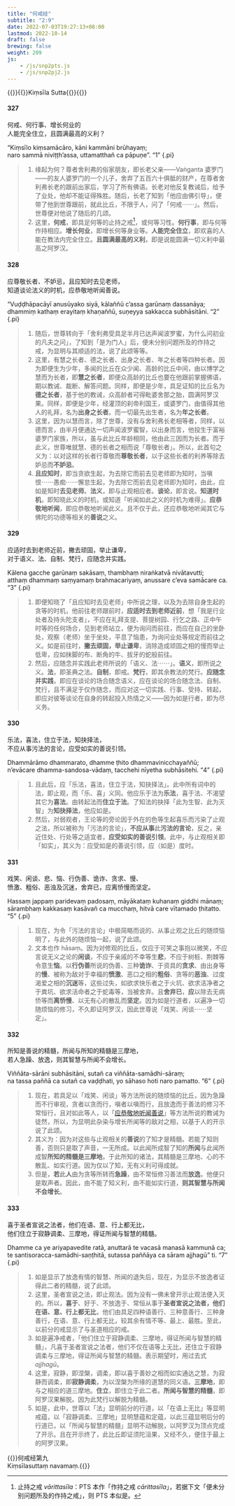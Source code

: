 ```yaml
---
title: "何戒经"
subtitle: "2:9"
date: 2022-07-03T19:27:13+08:00
lastmod: 2022-10-14
draft: false
brewing: false
weight: 209
js:
    - /js/snp2pts.js
    - /js/snp2pj2.js
---
```



{{<subtitle>}}{{<suttalink src="snp2.9">}}Kiṃsīla Sutta{{</suttalink>}}{{</subtitle>}}

#### 327

何戒、何行事、增长何业的  
人能完全住立，且圆满最高的义利？

“Kiṃsīlo kiṃsamācāro, kāni kammāni brūhayaṃ;  
naro sammā niviṭṭh’assa, uttamatthañ ca pāpuṇe”. <q>1</q>
{.pi}

> 1. 缘起为何？尊者舍利弗的俗家朋友，即长老父亲——Vaṅganta 婆罗门——的友人婆罗门的一个儿子，舍弃了五百六十俱胝的财产，在尊者舍利弗长老的跟前出家后，学习了所有佛语。长老对他反复教诫后，给予了业处，他却不能证得殊胜。随后，长老了知到「他应由佛引导」，便带了他到世尊跟前，就此比丘，不限于人，问了「何戒⋯⋯」。然后，世尊便对他说了随后的几颂。
> 1. 这里，**何戒**，即具足何等的止持之戒[^327-1]，或何等习性。**何行事**，即与何等作持相应。**增长何业**，即增长何等身业等。**人能完全住立**，即欢喜的人能在教法内完全住立。**且圆满最高的义利**，即是说能圆满一切义利中最高之阿罗汉。

[^327-1]: 止持之戒 *vārittasīla*：PTS 本作「作持之戒 *cārittasīla*」，若据下文「便未分别问题所及的作持之戒」，则 PTS 本似是。

#### 328

应尊敬长者、不妒忌，且应知时去见老师，  
知道谈论法义的时机，应恭敬地听闻善说。

“Vuḍḍhāpacāyī anusūyako siyā, kālaññū c’assa garūnaṃ dassanāya;  
dhammiṃ kathaṃ erayitaṃ khaṇaññū, suṇeyya sakkacca subhāsitāni. <q>2</q>
{.pi}

> 1. 随后，世尊转向于「舍利弗受具足半月已达声闻波罗蜜，为什么问初业的凡夫之问」，了知到「是为门人」后，便未分别问题所及的作持之戒，为显明与其顺适的法，说了此颂等等。
> 1. 这里，有慧之长者、德之长者、出身之长者、年之长者等四种长者。因为即便生为少年，多闻的比丘在众少闻、高龄的比丘中间，由以博学之慧而为长者，即**慧之长者**，即便众高龄的比丘也要在他跟前掌握佛语，期以教诫、裁断、解答问题。同样，即便是少年，具足证知的比丘名为**德之长者**，基于他的教诫，众高龄者可得毗婆舍那之胎，圆满阿罗汉果。同样，即便是少年，经灌顶的刹帝利国王，或婆罗门，由值得其他人的礼拜，名为**出身之长者**。而一切最先出生者，名为**年之长者**。
> 1. 这里，因为以慧而言，除了世尊，没有与舍利弗长老相等者，同样，以德而言，由半月便通达一切声闻波罗蜜智，以出身而言，他投生于富裕婆罗门家族，所以，虽与此比丘年龄相同，他由此三因而为长者。而于此义，世尊唯就慧、德的长者之相而说「尊敬长者」。所以，此首句之义为：以对这样的长者行尊敬而**尊敬长者**，以于这些长者的利养等除去妒忌而**不妒忌**。
> 1. **且应知时**，即当贪欲生起，为去除它而前去见老师即为知时，当嗔恨⋯⋯愚痴⋯⋯懈怠生起，为去除它而前去见老师即为知时，由此，应如是知时**去见老师**。**法义**，即与止观相应者。**谈论**，即言说。**知道时机**，即知晓此义的时机，或知道「听闻如此之义的时机为难得」。**应恭敬地听闻**，即应恭敬地听闻此义。且不仅于此，还应恭敬地听闻其它与佛陀的功德等相关的**善说**之义。

#### 329

应适时去到老师近前，撇去顽固，举止谦卑，  
对于语义、法、自制、梵行，应随念并实践。

Kālena gacche garūnaṃ sakāsaṃ, thambhaṃ niraṅkatvā nivātavutti;  
atthaṃ dhammaṃ saṃyamaṃ brahmacariyaṃ, anussare c’eva samācare ca. <q>3</q>
{.pi}

> 1. 即便知晓了「且应知时去见老师」中所说之理，以及为去除自身生起的贪等的时机，他前往老师跟前时，**应适时去到老师近前**，想「我是行业处者及持头陀支者」，不应在礼拜支提、菩提树园、行乞之路、正中午时等的任何场合，见到老师站立，便为询问而前往，而应在自己的坐卧处，观察（老师）坐于坐处，平息了恼患，为询问业处等规定而前往之义。如是前往时，**撇去顽固，举止谦卑**，消除造成顽固之相的慢而举止低卑，应如抹脚的布、断角的牛、拔牙的蛇般前往。
> 1. 然后，应随念并实践此老师所说的「语义、法⋯⋯」。**语义**，即所说之义。**法**，即圣典之法。**自制**，即戒。**梵行**，即其余教法的梵行。**应随念并实践**，即应在谈论的场合随念语义，应在谈论的场合随念法、自制、梵行，且不满足于仅作随念，而应对这一切实践、行事、受持、转起，即应对彼等谈论在自身的转起投入热情之义——因为如是行者，即为尽义务。

#### 330

乐法，喜法，住立于法，知抉择法，  
不应从事污法的言论，应受如实的善说引领。

Dhammārāmo dhammarato, dhamme ṭhito dhammavinicchayaññū;  
n’evācare dhamma-sandosa-vādaṃ, tacchehi nīyetha subhāsitehi. <q>4</q>
{.pi}

> 1. 且此后，应「乐法，喜法，住立于法，知抉择法」。此中所有词中的法，即止观，而「乐、喜」义同。他应乐于法为**乐法**，喜于法、不渴望其它为**喜法**。由转起法而**住立于法**。了知法的抉择「此为生智、此为灭智」为**知抉择法**，他应如是。
> 1. 然后，对弱观者，王论等的旁论因于外在的色等生起喜乐而污染了止观之法，所以被称为「污法的言论」，**不应从事**此**污法的言论**，反之，亲近住处、行处等之适宜者，**应受如实的善说引领**。此中，与止观相关即「如实」，其义为：应受如是的善说引领，应（如是）度时。

#### 331

戏笑、闲谈、悲、恼、行伪善、诡诈、贪求、慢、  
愤激、粗俗、恶浊及沉迷，舍弃已，应离㤭慢而坚定。

Hassaṃ jappaṃ paridevaṃ padosaṃ, māyākataṃ kuhanaṃ giddhi mānaṃ;  
sārambhaṃ kakkasaṃ kasāvañ ca mucchaṃ, hitvā care vītamado ṭhitatto. <q>5</q>
{.pi}

> 1. 现在，为令「污法的言论」中极简略而说的、从事止观之比丘的随烦恼明了，与此外的随烦恼一起，说了此颂。
> 1. 文本也作 hāsaṃ。因为对修观的比丘，仅应于可笑之事抱以微笑，不应言说无义之论的**闲谈**，不应于亲戚的不幸等生**悲**，不应于树桩、荆棘等令意生**恼**。以**行伪善**所说的伪善、三种**诡诈**、于资具的**贪求**、由出身等的**慢**、被称为敌对于幸福的**愤激**、恶口之相的**粗俗**、贪等的**恶浊**、过度渴爱之相的**沉迷**等，这些过失，如欲求快乐者之于火坑、欲求洁净者之于粪坑、欲求活命者之于蛇毒等，当被舍弃。且**舍弃已**，**应**以除去无病㤭等而**离㤭慢**、以无有心的散乱而**坚定**。因为如是行道者，以遍净一切随烦恼的修习，不久即证阿罗汉，因此世尊说「戏笑、闲谈⋯⋯坚定」。

#### 332

所知是善说的精髓，所闻与所知的精髓是三摩地，  
若人急躁、放逸，则其智慧与所闻不会增长。

Viññāta-sārāni subhāsitāni, sutañ ca viññāta-samādhi-sāraṃ;  
na tassa paññā ca sutañ ca vaḍḍhati, yo sāhaso hoti naro pamatto. <q>6</q>
{.pi}

> 1. 现在，若具足以「戏笑、闲谈」等方法所说的随烦恼的比丘，因为急躁而不行审视，贪者以贪而行，嗔者以嗔而行，且放逸而于善法的修习不常恒行，且对如此等人，以「[应恭敬地听闻善说](#328)」等方法所说的教诫为徒然，所以，为显明此杂染与增长所闻等的敌对之相，以基于人的开示说了此颂。
> 1. 其义为：因为对这些与止观相关的**善说**的了知才是精髓。若能了知则善，否则只是取了声音，一无所成。以此闻所成智了知的**所闻**与此闻所成智**所知的精髓是三摩地**，于此所知的诸法，其精髓是三摩地、心的不散乱、如实行道。因为仅以了知，无有义利可得成就。
> 1. 但是，**若**此**人**由为贪等所转而**急躁**，由不常恒修习善法而**放逸**，他便只是取声者。因此，由不能了知义利，由不能如实行道，**则其智慧与所闻不会增长**。

#### 333

喜于圣者宣说之法者，他们在语、意、行上都无比，  
他们住立于寂静调柔、三摩地，得证所闻与智慧的精髓。

Dhamme ca ye ariyapavedite ratā, anuttarā te vacasā manasā kammunā ca;  
te santisoracca-samādhi-saṇṭhitā, sutassa paññāya ca sāram ajjhagū” ti. <q>7</q>
{.pi}

> 1. 如是显示了放逸有情的智慧、所闻的退失后，现在，为显示不放逸者证得此二者的精髓，说了此颂。
> 1. 这里，圣者宣说之法，即止观法。因为没有一佛未曾开示止观法便入灭的。所以，**喜于**、好于、不放逸于、常恒从事于**圣者宣说之法者，他们在语、意、行上都无比**，他们由具足四种语善行、三种意善行、三种身善行，在语、意、行上都无比，较其余有情不等、最上、最胜。至此，以前分的戒显示了与圣道相应的戒。
> 1. 如是遍净戒者，「他们住立于寂静调柔、三摩地，得证所闻与智慧的精髓」，凡喜于圣者宣说之法者，他们不仅在语等上无比，还住立于寂静调柔与三摩地，得证所闻与智慧的精髓。表示期望时，用过去式 *ajjhagū*。
> 1. 这里，寂静，即涅槃，调柔，即以喜于善妙之相而如实通达之慧，为寂静而调柔，即**寂静调柔**，为以涅槃为所缘的道慧的同义语。**三摩地**，即与之相应的道三摩地。**住立**，即住立于此二者。**所闻与智慧的精髓**，即阿罗汉果解脱。因为此梵行以解脱为精髓。
> 1. 如是，此中，世尊以「法」显明前分的行道，以「在语上无比」等显明戒蕴，以「寂静调柔、三摩地」显明慧蕴和定蕴，以此三蕴显明后分的行道已，以「所闻与智慧的精髓」显明不动解脱，以阿罗汉为顶点完成了开示。且在开示终了，此比丘即证须陀洹果，又经不久，便住于最上的阿罗汉果。


{{<eof>}}何戒经第九<br>Kiṃsīlasuttaṃ navamaṃ.{{</eof>}}